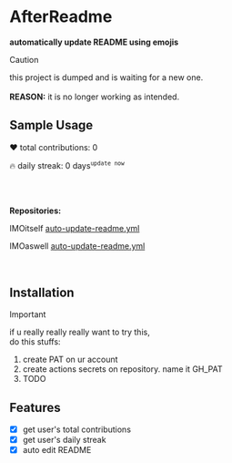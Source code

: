 # AfterReadme

**automatically update README using emojis**

> [!CAUTION]
> this project is dumped and is waiting for a new one. <br><br>
**REASON:** it is no longer working as intended.

## Sample Usage

❤️ total contributions: 0

🔥 daily streak: 0 days<sup>`update now`</sup>

<br><br>

**Repositories:**

IMOitself [auto-update-readme.yml](https://github.com/IMOitself/IMOitself/blob/main/.github/workflows/auto-update-readme.yml)

IMOaswell [auto-update-readme.yml](https://github.com/IMOaswell/IMOaswell/blob/master/.github/workflows/auto-update-readme.yml) 

<br>

## Installation
> [!IMPORTANT]
> if u really really really want to try this, <br> do this stuffs:
> 1. create PAT on ur account <br>
> 2. create actions secrets on repository. name it GH_PAT
> 3. TODO

## Features

- [x] get user's total contributions
- [x] get user's daily streak
- [x] auto edit README
